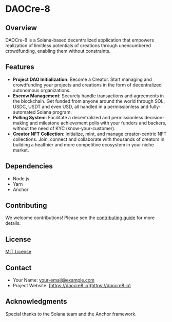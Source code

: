 # DAOCre-8

## Overview

DAOCre-8 is a Solana-based decentralized application that empowers realization of limitless potentials of creations through unencumbered crowdfunding, enabling them without constraints.

## Features

- **Project DAO Initialization**: Become a Creator. Start managing and crowdfunding your projects and creations in the form of decentralized autonomous organizations.
- **Escrow Management**: Securely handle transactions and agreements in the blockchain. Get funded from anyone around the world through SOL, USDC, USDT and even USD, all handled in a permissionless and fully-automated Solana program.
- **Polling System**: Facilitate a decentralized and permissionless decision-making and milestone achievement polls with your funders and backers, without the need of KYC (know-your-customer).
- **Creator NFT Collection**: Initialize, mint, and manage creator-centric NFT collections. Join, connect and collaborate with thousands of creators in building a healthier and more competitive ecosystem in your niche market.

## Dependencies

- Node.js
- Yarn
- Anchor

## Contributing

We welcome contributions! Please see the [contributing guide](CONTRIBUTING.md) for more details.

## License

[MIT License](LICENSE)

## Contact

- Your Name: your-email@example.com
- Project Website: [https://daocre8.io](https://daocre8.io)

## Acknowledgments

Special thanks to the Solana team and the Anchor framework.
